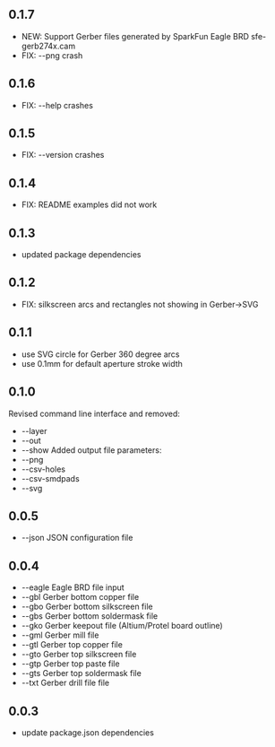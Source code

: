 0.1.7
-----
* NEW: Support Gerber files generated by SparkFun Eagle BRD sfe-gerb274x.cam 
* FIX: --png crash

0.1.6
-----
* FIX: --help crashes

0.1.5
-----
* FIX: --version crashes

0.1.4
-----
* FIX: README examples did not work

0.1.3
-----
* updated package dependencies

0.1.2
-----
* FIX: silkscreen arcs and rectangles not showing in Gerber->SVG

0.1.1
-----
* use SVG circle for Gerber 360 degree arcs
* use 0.1mm for default aperture stroke width

0.1.0
-----
Revised command line interface and removed:
* --layer
* --out
* --show
Added output file parameters:
* --png
* --csv-holes
* --csv-smdpads
* --svg

0.0.5
-----
* --json JSON configuration file

0.0.4
-----
* --eagle Eagle BRD file input
* --gbl  Gerber bottom copper file
* --gbo  Gerber bottom silkscreen file
* --gbs  Gerber bottom soldermask file
* --gko  Gerber keepout file (Altium/Protel board outline)
* --gml  Gerber mill file
* --gtl  Gerber top copper file
* --gto  Gerber top silkscreen file
* --gtp  Gerber top paste file
* --gts  Gerber top soldermask file
* --txt  Gerber drill file file

0.0.3
-----
* update package.json dependencies
